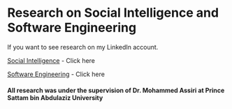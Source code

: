 # Research on Social Intelligence and Software Engineering
If you want to see research on my LinkedIn account.

[Social Intelligence](https://www.linkedin.com/posts/rawan-al-harbi-58649a203_social-intelligence-activity-6997651001281277953-84Mw) - Click here

[Software Engineering](https://www.linkedin.com/posts/rawan-al-harbi-58649a203_social-intelligence-activity-6997651001281277953-84Mw?utm_source=share&utm_medium=member_ios) - Click here
 #### All research was under the supervision of Dr. Mohammed Assiri at Prince Sattam bin Abdulaziz University

